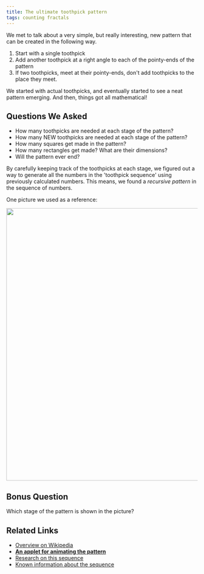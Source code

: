 ```yaml
---
title: The ultimate toothpick pattern
tags: counting fractals
---
```


We met to talk about a very simple, but really interesting, new pattern that can be created in the following way.

1. Start with a single toothpick
2. Add another toothpick at a right angle to each of the pointy-ends of the pattern
3. If two toothpicks, meet at their pointy-ends, don't add toothpicks to the place they meet.

We started with actual toothpicks, and eventually started to see a neat pattern emerging. And then, things got all mathematical!<!--more-->

## Questions We Asked

* How many toothpicks are needed at each stage of the pattern?
* How many NEW toothpicks are needed at each stage of the pattern?
* How many squares get made in the pattern?
* How many rectangles get made? What are their dimensions?
* Will the pattern ever end?

By carefully keeping track of the toothpicks at each stage, we figured out a way to generate all the numbers in the 'toothpick sequence' using previously calculated numbers. This means, we found a <em>recursive pattern </em>in the sequence of numbers.

One picture we used as a reference:

<img src="{{ site.baseurl }}/assets/misc/toothpicks_50.jpg" width="708" height="717" />

## Bonus Question

Which stage of the pattern is shown in the picture?

## Related Links

* <a href="https://en.wikipedia.org/wiki/Toothpick_sequence">Overview on Wikipedia</a>
* <strong><a href="https://oeis.org/A139250/a139250.anim.html">An applet for animating the pattern</a></strong>
* <a href="http://arxiv.org/abs/1004.3036">Research on this sequence</a>
* <a href="http://oeis.org/A139250">Known information about the sequence</a>

